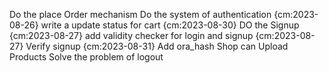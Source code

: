 Do the place Order mechanism
Do the system of authentication {cm:2023-08-26}
write a update status for cart {cm:2023-08-30}
DO the Signup {cm:2023-08-27}
add validity checker for login and signup {cm:2023-08-27}
Verify signup {cm:2023-08-31}
Add ora_hash
Shop can Upload Products
Solve the problem of logout